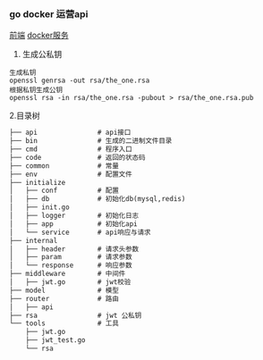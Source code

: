 ### go docker 运营api

[前端](https://github.com/zhangshanwen/go_docker_web)
[docker服务](https://github.com/zhangshanwen/plug)



 1. 生成公私钥
```
生成私钥
openssl genrsa -out rsa/the_one.rsa
根据私钥生成公钥
openssl rsa -in rsa/the_one.rsa -pubout > rsa/the_one.rsa.pub
```

2.目录树
```markdown
├── api               # api接口
├── bin               # 生成的二进制文件目录
├── cmd               # 程序入口
├── code              # 返回的状态码
├── common            # 常量
├── env               # 配置文件
├── initialize
│   ├── conf          # 配置
│   ├── db            # 初始化db(mysql,redis)
│   ├── init.go      
│   ├── logger        # 初始化日志
│   ├── app           # 初始化api
│   └── service       # api响应与请求
├── internal          
│   ├── header        # 请求头参数
│   ├── param         # 请求参数
│   └── response      # 响应参数
├── middleware        # 中间件
│   ├── jwt.go        # jwt校验
├── model             # 模型
├── router            # 路由
│   ├── api
├── rsa               # jwt 公私钥
└── tools             # 工具
    ├── jwt.go
    ├── jwt_test.go
    └── rsa

```